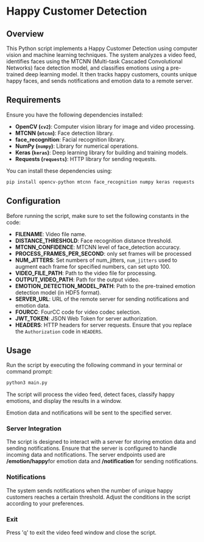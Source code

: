# Happy Customer Detection 

## Overview

This Python script implements a Happy Customer Detection  using computer vision and machine learning techniques. The system analyzes a video feed, identifies faces using the MTCNN (Multi-task Cascaded Convolutional Networks) face detection model, and classifies emotions using a pre-trained deep learning model. It then tracks happy customers, counts unique happy faces, and sends notifications and emotion data to a remote server.

## Requirements

Ensure you have the following dependencies installed:

- **OpenCV (`cv2`)**: Computer vision library for image and video processing.
- **MTCNN (`mtcnn`)**: Face detection library.
- **face_recognition**: Facial recognition library.
- **NumPy (`numpy`)**: Library for numerical operations.
- **Keras (`keras`)**: Deep learning library for building and training models.
- **Requests (`requests`)**: HTTP library for sending requests.

You can install these dependencies using:

```bash
pip install opencv-python mtcnn face_recognition numpy keras requests
```
## Configuration

Before running the script, make sure to set the following constants in the code:
- **FILENAME**: Video file name.
- **DISTANCE_THRESHOLD**: Face recognition distance threshold.
- **MTCNN_CONFIDENCE**: MTCNN level of face_detection accuracy.
- **PROCESS_FRAMES_PER_SECOND**: only set frames will be processed
- **NUM_JITTERS**: Set numbers of num_jitters, `num_jitters` used to augment each frame for specified numbers, can set upto 100.
- **VIDEO_FILE_PATH**: Path to the video file for processing.
- **OUTPUT_VIDEO_PATH**: Path for the output video.
- **EMOTION_DETECTION_MODEL_PATH**: Path to the pre-trained emotion detection model (in HDF5 format).
- **SERVER_URL**: URL of the remote server for sending notifications and emotion data.
- **FOURCC**: FourCC code for video codec selection.
- **JWT_TOKEN**: JSON Web Token for server authorization.
- **HEADERS**: HTTP headers for server requests. Ensure that you replace the `Authorization` code in `HEADERS`. 

## Usage

Run the script by executing the following command in your terminal or command prompt:

```bash
python3 main.py
```
The script will process the video feed, detect faces, classify happy emotions, and display the results in a window.

Emotion data and notifications will be sent to the specified server.

### Server Integration
The script is designed to interact with a server for storing emotion data and sending notifications. Ensure that the server is configured to handle incoming data and notifications. The server endpoints used are **/emotion/happy**for emotion data and **/notification** for sending notifications.

### Notifications
The system sends notifications when the number of unique happy customers reaches a certain threshold. Adjust the conditions in the script according to your preferences.

### Exit
Press 'q' to exit the video feed window and close the script.

